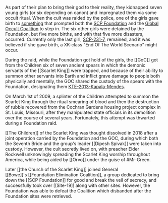 As part of their plan to bring their god to their reality, they kidnapped seven young girls (or six depending on canon) and impregnated them via some occult ritual. When the cult was raided by the police, one of the girls gave birth to [something](https://alt-battles.fandom.com/wiki/SCP-166 "w:c:alt-battles:SCP-166") that prompted both the [SCP Foundation](https://villains.fandom.com/wiki/SCP_Foundation "SCP Foundation") and the [Global Occult Coalition](https://villains.fandom.com/wiki/Global_Occult_Coalition "Global Occult Coalition") to step in. The six other girls were detained by the Foundation, but five more births, and with that five more disasters, occurred. Currently only the last girl, [SCP-231-7](https://alt-battles.fandom.com/wiki/SCP-231-7 "w:c:alt-battles:SCP-231-7"), remained, and it was believed if she gave birth, a XK-class "End Of The World Scenario" might occur.

During the raid, while the Foundation got hold of the girls, the [[GoC]] got from the Children six of seven ancient spears in which the demonic servants of the [[Scarlet King]] were trapped, and because of their ability to summon other servants into Earth and inflict grave damage to people both physically and mentally, the GOC shared the custody of the spears with the Foundation, designating them [KTE-2013-Kapala-Mendes](https://scp-db.fandom.com/wiki/KTE-2013-Kapala-Mendes "w:c:scp-db:KTE-2013-Kapala-Mendes").

On March 1st of 2009, a splinter of the Children attempted to summon the Scarlet King through the ritual smearing of blood and then the destruction of rubble recovered from the Cochran Gardens housing project complex in St. Louis, Missouri, after they manipulated state officials in its demolition over the course of several years. Fortunately, this attempt was thwarted during a Foundation raid.

[[The Children]] of the Scarlet King was thought dissolved in 2018 after a joint operation carried by the Foundation and the GOC, during which both the Seventh Bride and the group's leader [[Dipesh Spivak]] were taken into custody. However, the cult secretly lived on, with preacher Elder Rockwell unknowingly spreading the Scarlet King worship throughout America, while being aided by [[Orvo]] under the guise of #Mr-Green.

Later [[the Church of the Scarlet King]] joined General [[Bowe]]'s [[Foundation Elimination Coalition]], a group dedicated to bring down the [[SCP Foundation]] for good and break the veil of secrecy, and successfully took over [[Site-19]] along with other sites. However, the Foundation was able to defeat the Coalition which disbanded after the Foundation sites were retrieved.
